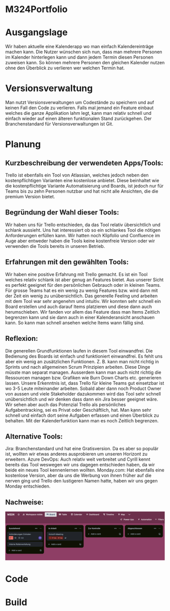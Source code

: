# M324Portfolio

# Ausgangslage
Wir haben aktuelle eine Kalenderapp wo man einfach Kalendereinträge machen kann. Die Nutzer wünschen sich nun, dass man mehrere Personen im Kalender hinterlegen kann und dann jedem Termin diesen Personen zuweisen kann. So können mehrere Personen den gleichen Kalender nutzen ohne den Überblick zu verlieren wer welchen Termin hat.



# Versionsverwaltung

Man nutzt Versionsverwaltungen um Codestände zu speichern und auf keinen Fall den Code zu verlieren. Falls mal jemand ein Feature einbaut
welches die ganze Applikation lahm legt, kann man relativ schnell und einfach wieder auf einen älteren funktionalen Stand zurückgehen.
Der Branchenstandard für Versionsverwaltungen ist Git.



# Planung


## Kurzbeschreibung der verwendeten Apps/Tools:
Trello ist ebenfalls ein Tool von Atlassian, welches jedoch neben den kostenpflichtigen Varianten eine kostenlose anbietet. Diese beinhaltet wie die kostenpflichtige Variante Automatisierung und Boards, ist jedoch nur für Teams bis zu zehn Personen nutzbar und hat nicht alle Ansichten, die die premium Version bietet.
## Begründung der Wahl dieser Tools:
Wir haben uns für Trello entschieden, da das Tool relativ übersichtlich und schlank aussieht. Uns hat interessiert ob so ein schlankes Tool die nötigen Anforderungen erfüllen kann.
Wir hatten noch Klipfolio und Confluence im Auge aber entweder haben die Tools keine kostenfreie Version oder wir verwenden die Tools bereits in unseren Betrieb. 

## Erfahrungen mit den gewählten Tools:
Wir haben eine positive Erfahrung mit Trello gemacht. Es ist ein Tool welches relativ schlank ist aber genug an Features bietet. Aus unserer Sicht es perfekt geeignet für den persönlichen Gebrauch 
oder in kleinen Teams. Für grosse Teams hat es ein wenig zu wenig Features bzw. wird dann mit der Zeit ein wenig zu unübersichtlich. 
Das generelle Feeling und arbeiten mit dem Tool war sehr angenehm und intuitiv. Wir konnten sehr schnell ein Board erstellen und auch darauf Items platzieren und diese dann auch herumschieben. Wir fanden vor allem das Feature dass man Items Zeitlich begrenzen kann und sie dann auch in einer Kalenderansicht anschauen kann. 
So kann man schnell ansehen welche Items wann fällig sind. 
## Reflexion:
Die generellen Grundfunktionen laufen in diesem Tool einwandfrei. Die Bedienung des Boards ist einfach und funktioniert einwandfrei. Es fehlt uns aber ein wenig an zusätzlichen Funktionen. Z. B. kann man nicht richtig in Sprints und nach allgemeinen Scrum Prinzipien arbeiten. Diese Dinge müsste man separat managen. Ausserdem kann man 
auch nicht richtig die Ressourcen managen bzw. Grafiken wie Burn Down Charts etc. generieren lassen. 
Unsere Erkenntnis ist, dass Trello für kleine Teams gut einsetzbar ist wo 3-5 Leute miteinander arbeiten. Sobald aber dann noch Product Owner von aussen und viele Stakeholder dazukommen wird das Tool sehr schnell unübersichtlich und wir denken dass dann ein Jira besser geeignet wäre.
Wir sehen aber auch das Potenzial Trello als persönliches Aufgabentracking, sei es Privat oder Geschäftlich, hat. Man kann sehr schnell und einfach dort seine Aufgaben erfassen und einen Überblick zu behalten. Mit der Kalenderfunktion kann man es noch Zeitlich begrenzen. 
## Alternative Tools:
Jira: Branchenstandard und hat eine Gratisversion. Da es aber so populär ist, wollten wir etwas anderes ausprobieren um unseren Horizont zu erweitern.
Azure DevOps: Auch relativ weit verbreitet und Cyrill kennt bereits das Tool weswegen wir uns dagegen entschieden haben, da wir beide ein neues Tool kennenlernen wollten. 
Monday.com: Hat ebenfalls eine kostenlose Version, aber da uns die Werbung von ihnen früher auf die nerven ging und Trello den lustigeren Namen hatte, haben wir uns gegen Monday entschieden. 
## Nachweise:

![Bild von Trello Bord](./images/Trello_Board.jpg)

# Code

# Build





